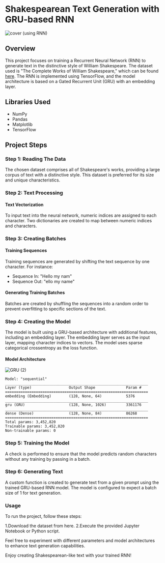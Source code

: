 # Shakespearean Text Generation with GRU-based RNN

![cover](https://github.com/cherryz786/Shakespearean-Text-Generation-with-GRU-based-RNN/assets/71602299/c29e0ad3-d819-40a4-8120-2ae1d5b7ef7b)
(using RNN)

## Overview

This project focuses on training a Recurrent Neural Network (RNN) to generate text in the distinctive style of William Shakespeare. The dataset used is "The Complete Works of William Shakespeare," which can be found [here](https://www.gutenberg.org/ebooks/100). The RNN is implemented using TensorFlow, and the model architecture is based on a Gated Recurrent Unit (GRU) with an embedding layer.

## Libraries Used

- NumPy
- Pandas
- Matplotlib
- TensorFlow

## Project Steps

### Step 1: Reading The Data

The chosen dataset comprises all of Shakespeare's works, providing a large corpus of text with a distinctive style. This dataset is preferred for its size and unique characteristics.

### Step 2: Text Processing

#### Text Vectorization

To input text into the neural network, numeric indices are assigned to each character. Two dictionaries are created to map between numeric indices and characters.

### Step 3: Creating Batches

#### Training Sequences

Training sequences are generated by shifting the text sequence by one character. For instance:
- Sequence In: "Hello my nam"
- Sequence Out: "ello my name"

#### Generating Training Batches

Batches are created by shuffling the sequences into a random order to prevent overfitting to specific sections of the text.

### Step 4: Creating the Model

The model is built using a GRU-based architecture with additional features, including an embedding layer. The embedding layer serves as the input layer, mapping character indices to vectors. The model uses sparse categorical crossentropy as the loss function.

#### Model Architecture

![GRU (2)](https://github.com/cherryz786/Shakespearean-Text-Generation-with-GRU-based-RNN/assets/71602299/41e0c258-bece-48f4-892b-06c71984bc63)

```plaintext
Model: "sequential"
_________________________________________________________________
Layer (type)                 Output Shape              Param #   
=================================================================
embedding (Embedding)        (128, None, 64)           5376      
_________________________________________________________________
gru (GRU)                    (128, None, 1026)         3361176   
_________________________________________________________________
dense (Dense)                (128, None, 84)           86268     
=================================================================
Total params: 3,452,820
Trainable params: 3,452,820
Non-trainable params: 0
```

### Step 5: Training the Model

A check is performed to ensure that the model predicts random characters without any training by passing in a batch.

### Step 6: Generating Text

A custom function is created to generate text from a given prompt using the trained GRU-based RNN model. The model is configured to expect a batch size of 1 for text generation.

### Usage

To run the project, follow these steps:

1.Download the dataset from here.
2.Execute the provided Jupyter Notebook or Python script.

Feel free to experiment with different parameters and model architectures to enhance text generation capabilities.

Enjoy creating Shakespearean-like text with your trained RNN!

